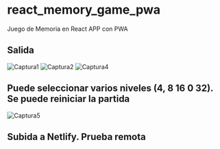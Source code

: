 # react_memory_game_pwa
Juego de Memoria en React APP con PWA

## Salida
![Captura1](https://user-images.githubusercontent.com/7141537/180532338-d9cfd8ba-4814-4993-8a7d-f2511b2be294.PNG)
![Captura2](https://user-images.githubusercontent.com/7141537/180532406-688b52a9-72cb-4bf3-8eb1-b629d7d3a260.PNG)
![Captura4](https://user-images.githubusercontent.com/7141537/180532275-65185219-58d0-4f41-84fa-d33a7ddebf0d.PNG)

## Puede seleccionar varios niveles (4, 8 16 0 32). Se puede reiniciar la partida
![Captura5](https://user-images.githubusercontent.com/7141537/180532320-61e0817b-72dd-4560-a9e5-10adff0b7f92.PNG)

## Subida a Netlify. Prueba remota

